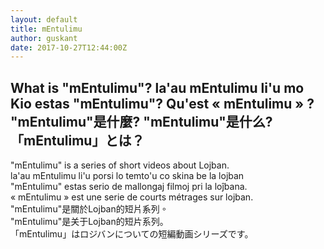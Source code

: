 ```yaml
---
layout: default
title: mEntulimu
author: guskant
date: 2017-10-27T12:44:00Z
---
```

## <span lang="en">What is "mEntulimu"?</span> <span lang="jbo">la'au mEntulimu li'u mo</span> <span lang="epo">Kio estas "mEntulimu"?</span> <span lang="fr">Qu'est « mEntulimu » ?</span> <span lang="zh-Hant">"mEntulimu"是什麼?</span> <span lang="zh-Hans">"mEntulimu"是什么?</span> <span lang="ja">「mEntulimu」とは？</span>

<div lang="en">"mEntulimu" is a series of short videos about Lojban.</div>
<div lang="jbo">la'au mEntulimu li'u porsi lo temto'u co skina be la lojban</div>
<div lang="epo">"mEntulimu" estas serio de mallongaj filmoj pri la loĵbana.</div>
<div lang="fr">« mEntulimu » est une serie de courts métrages sur lojban.</div>
<div lang="zh-Hant">"mEntulimu"是關於Lojban的短片系列。</div>
<div lang="zh-Hans">"mEntulimu"是关于Lojban的短片系列。</div>
<div lang="ja">「mEntulimu」はロジバンについての短編動画シリーズです。</div>

